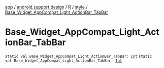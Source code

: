 [app](../../../index.md) / [android.support.design](../../index.md) / [R](../index.md) / [style](index.md) / [Base_Widget_AppCompat_Light_ActionBar_TabBar](./-base_-widget_-app-compat_-light_-action-bar_-tab-bar.md)

# Base_Widget_AppCompat_Light_ActionBar_TabBar

`static val Base_Widget_AppCompat_Light_ActionBar_TabBar: `[`Int`](https://kotlinlang.org/api/latest/jvm/stdlib/kotlin/-int/index.html)
`static val Base_Widget_AppCompat_Light_ActionBar_TabBar: `[`Int`](https://kotlinlang.org/api/latest/jvm/stdlib/kotlin/-int/index.html)